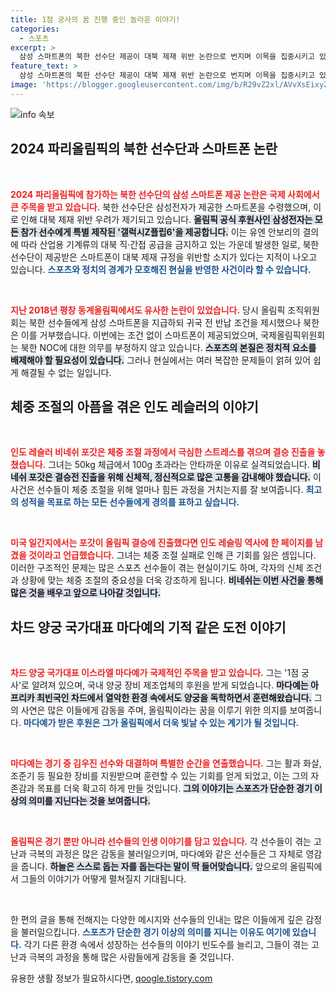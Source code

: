 ```yaml
---
title: 1점 궁사의 꿈 진행 중인 놀라운 이야기!
categories:
  - 스포츠
excerpt: >
  삼성 스마트폰의 북한 선수단 제공이 대북 제재 위반 논란으로 번지며 이목을 집중시키고 있습니다. 한편, 인도 레슬링의 포갓 선수는 100g 초과로 결승 진출 좌절, 1점 궁사 이스라엘 마다예 선수는 한국 기업의 후원을 받아 큰 화제를 모으고 있습니다. 클릭할 수밖에 없는 이 이야기들을 놓치지 마세요!
feature_text: >
  삼성 스마트폰의 북한 선수단 제공이 대북 제재 위반 논란으로 번지며 이목을 집중시키고 있습니다. 한편, 인도 레슬링의 포갓 선수는 100g 초과로 결승 진출 좌절, 1점 궁사 이스라엘 마다예 선수는 한국 기업의 후원을 받아 큰 화제를 모으고 있습니다. 클릭할 수밖에 없는 이 이야기들을 놓치지 마세요!
image: 'https://blogger.googleusercontent.com/img/b/R29vZ2xl/AVvXsEixyZcFfHzMRdzZMjFBmAUKJYCLCGyLL1o632UiGVXcaFdKo_bkvkuCioo0uUKlGfBVcT3P84aROyZIXSBEx3Aw5nCQ3pTgDom1WDC4m8eifvWiAmWEEVb4x6G_l8C0QH225ldMjyaFvpxGEBGNO37VmDTDMHGhJPq73UglMfDca1-0aw/s1600/blogspot.png'
---
```


<p><img src="https://blogger.googleusercontent.com/img/b/R29vZ2xl/AVvXsEixyZcFfHzMRdzZMjFBmAUKJYCLCGyLL1o632UiGVXcaFdKo_bkvkuCioo0uUKlGfBVcT3P84aROyZIXSBEx3Aw5nCQ3pTgDom1WDC4m8eifvWiAmWEEVb4x6G_l8C0QH225ldMjyaFvpxGEBGNO37VmDTDMHGhJPq73UglMfDca1-0aw/s1600/blogspot.png" alt="info 속보" /></p>

<h2 data-ke-size="size26">2024 파리올림픽의 북한 선수단과 스마트폰 논란</h2>

<p data-ke-size="size16">&nbsp;</p>

<p><b><span style="color: #ee2323;">2024 파리올림픽에 참가하는 북한 선수단의 삼성 스마트폰 제공 논란은 국제 사회에서 큰 주목을 받고 있습니다.</span></b> 북한 선수단은 삼성전자가 제공한 스마트폰을 수령했으며, 이로 인해 대북 제재 위반 우려가 제기되고 있습니다. <b><span style="background-color: #21538527;">올림픽 공식 후원사인 삼성전자는 모든 참가 선수에게 특별 제작된 '갤럭시Z플립6'을 제공합니다.</span></b> 이는 유엔 안보리의 결의에 따라 산업용 기계류의 대북 직·간접 공급을 금지하고 있는 가운데 발생한 일로, 북한 선수단이 제공받은 스마트폰이 대북 제재 규정을 위반할 소지가 있다는 지적이 나오고 있습니다. <b><span style="color: #1a5490;">스포츠와 정치의 경계가 모호해진 현실을 반영한 사건이라 할 수 있습니다.</span></b> </p>

<p data-ke-size="size16">&nbsp;</p>

<p><b><span style="color: #ee2323;">지난 2018년 평창 동계올림픽에서도 유사한 논란이 있었습니다.</span></b> 당시 올림픽 조직위원회는 북한 선수들에게 삼성 스마트폰을 지급하되 귀국 전 반납 조건을 제시했으나 북한은 이를 거부했습니다. 이번에는 조건 없이 스마트폰이 제공되었으며, 국제올림픽위원회는 북한 NOC에 대한 의무를 부정하지 않고 있습니다. <b><span style="background-color: #21538527;">스포츠의 본질은 정치적 요소를 배제해야 할 필요성이 있습니다.</span></b> 그러나 현실에서는 여러 복잡한 문제들이 얽혀 있어 쉽게 해결될 수 없는 일입니다. </p>

<h2 data-ke-size="size26">체중 조절의 아픔을 겪은 인도 레슬러의 이야기</h2>

<p data-ke-size="size16">&nbsp;</p>

<p><b><span style="color: #ee2323;">인도 레슬러 비네쉬 포갓은 체중 조절 과정에서 극심한 스트레스를 겪으며 결승 진출을 놓쳤습니다.</span></b> 그녀는 50kg 체급에서 100g 초과라는 안타까운 이유로 실격되었습니다. <b><span style="background-color: #21538527;">비네쉬 포갓은 결승전 진출을 위해 신체적, 정신적으로 많은 고통을 감내해야 했습니다.</span></b>  이 사건은 선수들이 체중 조절을 위해 얼마나 힘든 과정을 거치는지를 잘 보여줍니다. <b><span style="color: #1a5490;">최고의 성적을 목표로 하는 모든 선수들에게 경의를 표하고 싶습니다.</span></b> </p>

<p data-ke-size="size16">&nbsp;</p>

<p><b><span style="color: #ee2323;">미국 일간지에서는 포갓이 올림픽 결승에 진출했다면 인도 레슬링 역사에 한 페이지를 남겼을 것이라고 언급했습니다.</span></b> 그녀는 체중 조절 실패로 인해 큰 기회를 잃은 셈입니다. 이러한 구조적인 문제는 많은 스포츠 선수들이 겪는 현실이기도 하며, 각자의 신체 조건과 상황에 맞는 체중 조절의 중요성을 더욱 강조하게 됩니다. <b><span style="background-color: #21538527;">비네쉬는 이번 사건을 통해 많은 것을 배우고 앞으로 나아갈 것입니다.</span></b> </p>

<h2 data-ke-size="size26">차드 양궁 국가대표 마다예의 기적 같은 도전 이야기</h2>

<p data-ke-size="size16">&nbsp;</p>

<p><b><span style="color: #ee2323;">차드 양궁 국가대표 이스라엘 마다예가 국제적인 주목을 받고 있습니다.</span></b> 그는 '1점 궁사'로 알려져 있으며, 국내 양궁 장비 제조업체의 후원을 받게 되었습니다. <b><span style="background-color: #21538527;">마다예는 아프리카 최빈국인 차드에서 열악한 환경 속에서도 양궁을 독학하면서 훈련해왔습니다.</span></b> 그의 사연은 많은 이들에게 감동을 주며, 올림픽이라는 꿈을 이루기 위한 의지를 보여줍니다. <b><span style="color: #1a5490;">마다예가 받은 후원은 그가 올림픽에서 더욱 빛날 수 있는 계기가 될 것입니다.</span></b> </p>

<p data-ke-size="size16">&nbsp;</p>

<p><b><span style="color: #ee2323;">마다예는 경기 중 김우진 선수와 대결하며 특별한 순간을 연출했습니다.</span></b> 그는 활과 화살, 조준기 등 필요한 장비를 지원받으며 훈련할 수 있는 기회를 얻게 되었고, 이는 그의 자존감과 목표를 더욱 확고히 하게 만들 것입니다. <b><span style="background-color: #21538527;">그의 이야기는 스포츠가 단순한 경기 이상의 의미를 지닌다는 것을 보여줍니다.</span></b> </p>

<p data-ke-size="size16">&nbsp;</p>

<p><b><span style="color: #ee2323;">올림픽은 경기 뿐만 아니라 선수들의 인생 이야기를 담고 있습니다.</span></b> 각 선수들이 겪는 고난과 극복의 과정은 많은 감동을 불러일으키며, 마다예와 같은 선수들은 그 자체로 영감을 줍니다. <b><span style="background-color: #21538527;">하늘은 스스로 돕는 자를 돕는다는 말이 딱 들어맞습니다.</span></b>  앞으로의 올림픽에서 그들의 이야기가 어떻게 펼쳐질지 기대됩니다. </p>

<p data-ke-size="size16">&nbsp;</p>

<p>한 편의 글을 통해 전해지는 다양한 메시지와 선수들의 인내는 많은 이들에게 깊은 감정을 불러일으킵니다. <b><span style="color: #1a5490;">스포츠가 단순한 경기 이상의 의미를 지니는 이유도 여기에 있습니다.</span></b>  각기 다른 환경 속에서 성장하는 선수들의 이야기 빈도수를 늘리고, 그들이 겪는 고난과 극복의 과정을 통해 많은 사람들에게 감동을 줄 것입니다.</p>
유용한 생활 정보가 필요하시다면, <a href="https://qoogle.tistory.com" rel="dofollow">qoogle.tistory.com</a>


